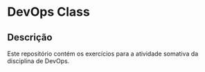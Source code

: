 # DevOps Class

## Descrição

Este repositório contém os exercícios para a atividade somativa da disciplina de DevOps.